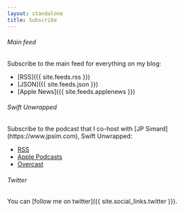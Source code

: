 ```yaml
---
layout: standalone
title: Subscribe
---
```


<h6 class="text-secondary">Main feed</h6>

<p class="mb-0">Subscribe to the main feed for everything on my blog:</p>

- [RSS]({{ site.feeds.rss }})
- [JSON]({{ site.feeds.json }})
- [Apple News]({{ site.feeds.applenews }})

<h6 class="text-secondary">Swift Unwrapped</h6>

<p class="mb-0" markdown="1">Subscribe to the podcast that I co-host with [JP Simard](https://www.jpsim.com), Swift Unwrapped:</p>

- [RSS](https://rss.simplecast.com/podcasts/2693/rss)
- [Apple Podcasts](https://podcasts.apple.com/podcast/id1209817203)
- [Overcast](https://overcast.fm/itunes1209817203/swift-unwrapped)

<h6 class="text-secondary">Twitter</h6>

You can [follow me on twitter]({{ site.social_links.twitter }}).
